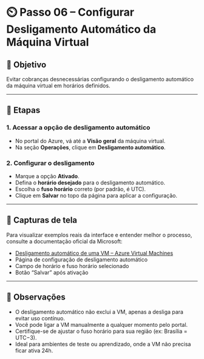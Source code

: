 # ⏲️ Passo 06 – Configurar Desligamento Automático da Máquina Virtual

## 🎯 Objetivo

Evitar cobranças desnecessárias configurando o desligamento automático da máquina virtual em horários definidos.

---

## 🧭 Etapas

### 1. Acessar a opção de desligamento automático

- No portal do Azure, vá até a **Visão geral** da máquina virtual.
- Na seção **Operações**, clique em **Desligamento automático**.

### 2. Configurar o desligamento

- Marque a opção **Ativado**.
- Defina o **horário desejado** para o desligamento automático.
- Escolha o **fuso horário** correto (por padrão, é UTC).
- Clique em **Salvar** no topo da página para aplicar a configuração.

---

## 📸 Capturas de tela

Para visualizar exemplos reais da interface e entender melhor o processo, consulte a documentação oficial da Microsoft:

- [Desligamento automático de uma VM – Azure Virtual Machines](https://learn.microsoft.com/pt-br/azure/virtual-machines/auto-shutdown-vm)
- Página de configuração de desligamento automático
- Campo de horário e fuso horário selecionado
- Botão “Salvar” após ativação

---

## 📝 Observações

- O desligamento automático não exclui a VM, apenas a desliga para evitar uso contínuo.
- Você pode ligar a VM manualmente a qualquer momento pelo portal.
- Certifique-se de ajustar o fuso horário para sua região (ex: Brasília = UTC−3).
- Ideal para ambientes de teste ou aprendizado, onde a VM não precisa ficar ativa 24h.
